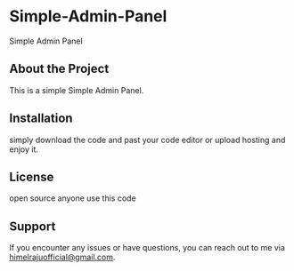 # Simple-Admin-Panel
Simple Admin Panel

## About the Project

This is a simple Simple Admin Panel.

## Installation

simply download the code and past your code editor or upload hosting and enjoy it.

## License

open source anyone use this code

## Support

If you encounter any issues or have questions, you can reach out to me via [himelrajuofficial@gmail.com](mailto:himelrajuofficial@gmail.com).
